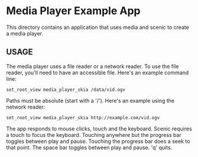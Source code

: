# Media Player Example App

This directory contains an application that uses media and scenic to
create a media player.

## USAGE

The media player uses a file reader or a network reader. To use the file
reader, you'll need to have an accessible file. Here's an example command line:

    set_root_view media_player_skia /data/vid.ogv

Paths must be absolute (start with a '/'). Here's an example using the network
reader:

    set_root_view media_player_skia http://example.com/vid.ogv

The app responds to mouse clicks, touch and the keyboard. Scenic
requires a touch to focus the keyboard. Touching anywhere but the progress bar
toggles between play and pause. Touching the progress bar does a seek to that
point. The space bar toggles between play and pause. 'q' quits.
